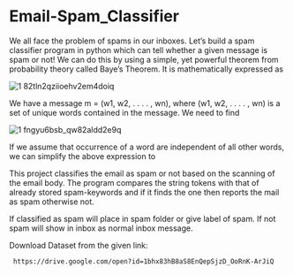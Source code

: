 # Email-Spam_Classifier

We all face the problem of spams in our inboxes. Let’s build a spam classifier program in python which can tell whether a given message is spam or not! We can do this by using a simple, yet powerful theorem from probability theory called Baye’s Theorem. It is mathematically expressed as




![1 82tln2qziioehv2em4doiq](https://user-images.githubusercontent.com/30600908/38755477-78fd2634-3f83-11e8-8f89-a3f574a010b9.png)






We have a message m = (w1, w2, . . . . , wn), where (w1, w2, . . . . , wn) is a set of unique words contained in the message. We need to find



![1 fngyu6bsb_qw82aldd2e9q](https://user-images.githubusercontent.com/30600908/38755548-c43b08aa-3f83-11e8-8822-578370b7ab0a.png)




If we assume that occurrence of a word are independent of all other words, we can simplify the above expression to



This project classifies the email as spam or not based on the scanning of the email body. The program compares the string tokens with that of already stored spam-keywords and if it finds the one then reports the mail as spam otherwise not.

If classified as spam will place in spam folder or give label of spam. If not spam will show in inbox as normal inbox message.

Download Dataset from the given link:

     https://drive.google.com/open?id=1bhx83hB8aS8EnQepSjzD_OoRnK-ArJiQ
